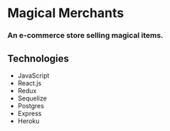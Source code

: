 # Magical Merchants

### An e-commerce store selling magical items.

## Technologies

- JavaScript
- React.js
- Redux
- Sequelize
- Postgres
- Express
- Heroku
